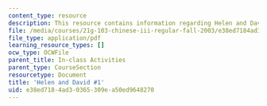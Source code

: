 ```yaml
---
content_type: resource
description: This resource contains information regarding Helen and David.
file: /media/courses/21g-103-chinese-iii-regular-fall-2003/e38ed7184ad30365309ea50ed9648270_MIT21G_103F03_HelenDavid1.pdf
file_type: application/pdf
learning_resource_types: []
ocw_type: OCWFile
parent_title: In-class Activities
parent_type: CourseSection
resourcetype: Document
title: 'Helen and David #1'
uid: e38ed718-4ad3-0365-309e-a50ed9648270
---
```

